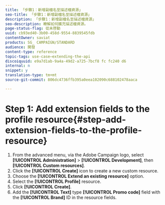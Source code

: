 ```yaml
---
title: 「步驟1：新增副檔名至描述檔資源」
seo-title: 「步驟1：新增副檔名至描述檔資源」
description: 「步驟1：新增副檔名至描述檔資源」
seo-description: 瞭解如何擴充描述檔資源。
page-status-flag: 從未啓動
uuid: cb93ed40-3b00-458d-9554-8839545fdb
contentOwner: saviat
products: SG_ CAMPAIGN/STANDARD
audience: 開發
content-type: reference
topic-tags: use-case—extending-the-api
discoiquuid: e9a7d1ab-9a4a-49d2-a725-7bcf8 fc fc240 d6
internal: n
snippet: y
translation-type: tm+mt
source-git-commit: 806dc4736ffb395a0eea102090c688102478aaca

---
```



# Step 1: Add extension fields to the profile resource{#step-add-extension-fields-to-the-profile-resource}

1. From the advanced menu, via the Adobe Campaign logo, select **[!UICONTROL Administration]** &gt; **[!UICONTROL Development]**, then **[!UICONTROL Custom resources]**.
1. Click the **[!UICONTROL Create]** icon to create a new custom resource.
1. Choose the **[!UICONTROL Extend an existing resource]** option.
1. Select the **[!UICONTROL Profile]** resource.
1. Click **[!UICONTROL Create]**.
1. Add the **[!UICONTROL Text]** type **[!UICONTROL Promo code]** field with the **[!UICONTROL Brand]** ID in the resource fields.

